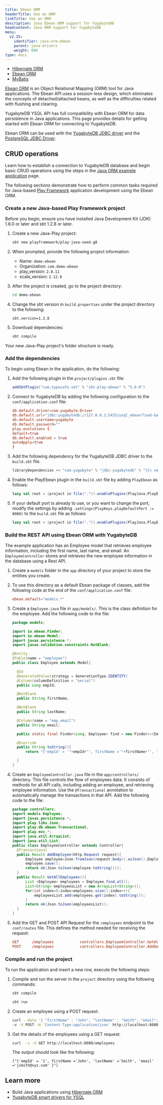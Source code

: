 ```yaml
---
title: Ebean ORM
headerTitle: Use an ORM
linkTitle: Use an ORM
description: Java Ebean ORM support for YugabyteDB
headcontent: Java ORM support for YugabyteDB
menu:
  v2.25:
    identifier: java-orm-ebean
    parent: java-drivers
    weight: 600
type: docs
---
```


<ul class="nav nav-tabs-alt nav-tabs-yb">

  <li >
    <a href="../hibernate/" class="nav-link">
      Hibernate ORM
    </a>
  </li>

  <li >
    <a href="../ebean/" class="nav-link active">
      Ebean ORM
    </a>
  </li>

  <li >
    <a href="../mybatis/" class="nav-link ">
      MyBatis
    </a>
  </li>

</ul>

[Ebean ORM](https://ebean.io/) is an Object Relational Mapping (ORM) tool for Java applications. The Ebean API uses a session-less design, which eliminates the concepts of detached/attached beans, as well as the difficulties related with flushing and clearing.

YugabyteDB YSQL API has full compatibility with Ebean ORM for data persistence in Java applications. This page provides details for getting started with Ebean ORM for connecting to YugabyteDB.

Ebean ORM can be used with the [YugabyteDB JDBC driver](../yugabyte-jdbc) and the [PostgreSQL JDBC Driver](../postgres-jdbc).

## CRUD operations

Learn how to establish a connection to YugabyteDB database and begin basic CRUD operations using the steps in the [Java ORM example application](../../orms/java/ysql-ebean/) page.

The following sections demonstrate how to perform common tasks required for Java-based [Play Framework](https://www.playframework.com/documentation/2.8.x/api/java/index.html) application development using the Ebean ORM.

### Create a new Java-based Play Framework project

Before you begin, ensure you have installed Java Development Kit (JDK) 1.8.0 or later and sbt 1.2.8 or later.

1. Create a new Java-Play project:

    ```sh
    sbt new playframework/play-java-seed.g8
    ```

1. When prompted, provide the following project information:

    - Name: `demo-ebean`
    - Organization: `com.demo-ebean`
    - play_version: `2.8.11`
    - scala_version: `2.12.8`

1. After the project is created, go to the project directory:

    ```sh
    cd demo-ebean
    ```

1. Change the sbt version in `build.properties` under the project directory to the following:

    ```code
    sbt.version=1.2.8
    ```

1. Download dependencies:

    ```sh
    sbt compile
    ```

Your new Java-Play project's folder structure is ready.

### Add the dependencies

To begin using Ebean in the application, do the following:

1. Add the following plugin in the `project/plugins.sbt` file:

    ```sbt
    addSbtPlugin("com.typesafe.sbt" % "sbt-play-ebean" % "5.0.0")
    ```

1. Connect to YugabyteDB by adding the following configuration to the `conf/application.conf` file:

    ```conf
    db.default.driver=com.yugabyte.Driver
    db.default.url="jdbc:yugabytedb://127.0.0.1:5433/ysql_ebean?load-balance=true"
    db.default.username=yugabyte
    db.default.password=""
    play.evolutions {
    default=true
    db.default.enabled = true
    autoApply=true
    }
    ```

1. Add the following dependency for the YugabyteDB JDBC driver to the `build.sbt` file.

    ```sbt
    libraryDependencies += "com.yugabyte" % "jdbc-yugabytedb" % "{{< version-driver-java >}}"
    ```

1. Enable the PlayEbean plugin in the `build.sbt` file by adding `PlayEbean` as follows:

    ```sbt
    lazy val root = (project in file(".")).enablePlugins(PlayJava,PlayEbean)
    ```

1. If your default port is already to use, or you want to change the port, modify the settings by adding `.settings(PlayKeys.playDefaultPort := 8080)` to the `build.sbt` file as follows:

    ```sbt
    lazy val root = (project in file(".")).enablePlugins(PlayJava,PlayEbean).settings(PlayKeys.playDefaultPort := 8080)
    ```

### Build the REST API using Ebean ORM with YugabyteDB

The example application has an Employee model that retrieves employee information, including the first name, last name, and email. An `EmployeeController` stores and retrieves the new employee information in the database using a Rest API.

1. Create a `models` folder in the `app` directory of your project to store the entities you create.

1. To use this directory as a default Ebean package of classes, add the following code at the end of the `conf/application.conf` file:

    ```conf
    ebean.default="models.*"
    ```

1. Create a `Employee.java` file in `app/models/`. This is the class definition for the employee. Add the following code to the file:

    ```java
    package models;

    import io.ebean.Finder;
    import io.ebean.Model;
    import javax.persistence.*;
    import javax.validation.constraints.NotBlank;

    @Entity
    @Table(name = "employee")
    public class Employee extends Model{

      @Id
      @GeneratedValue(strategy = GenerationType.IDENTITY)
      @Column(columnDefinition = "serial")
      public Long empId;

      @NotBlank
      public String firstName;

      @NotBlank
      public String lastName;

      @Column(name = "emp_email")
      public String email;

      public static final Finder<Long, Employee> find = new Finder<>(Employee.class);

      @Override
      public String toString(){
          return "{'empId' = '"+empId+"', firstName ='"+firstName+"', 'lastName'      ='"+lastName+"', 'email' ='"+email+"' }";

      }
    }
    ```

1. Create an `EmployeeController.java` file in the `app/controllers/` directory. This file controls the flow of employees data. It consists of methods for all API calls, including adding an employee, and retrieving employee information. Use the `@Transactional` annotation to automatically manage the transactions in that API. Add the following code to the file:

    ```java
    package controllers;
    import models.Employee;
    import javax.persistence.*;
    import play.libs.Json;
    import play.db.ebean.Transactional;
    import play.mvc.*;
    import java.util.ArrayList;
    import java.util.List;
    public class EmployeeController extends Controller{
      @Transactional
      public Result AddEmployee(Http.Request request){
          Employee employee=Json.fromJson(request.body().asJson(),Employee.class);
          employee.save();
          return ok(Json.toJson(employee.toString()));
      }
      public Result GetAllEmployees(){
          List <Employee> employees = Employee.find.all();
          List<String> employeesList = new ArrayList<String>();
          for(int index=0;index<employees.size();index++){
              employeesList.add(employees.get(index).toString());
          }
          return ok(Json.toJson(employeesList));
      }
    }
    ```

1. Add the GET and POST API Request for the `/employees` endpoint to the `conf/routes` file. This defines the method needed for receiving the request:

    ```conf
    GET      /employees            controllers.EmployeeController.GetAllEmployees
    POST     /employees            controllers.EmployeeController.AddEmployee(request: Request)
    ```

### Compile and run the project

To run the application and insert a new row, execute the following steps:

1. Compile and run the server in the `project` directory using the following commands:

   ```sh
   sbt compile
   ```

   ```sh
   sbt run
   ```

1. Create an employee using a POST request:

   ```sh
   curl --data '{ "firstName" : "John", "lastName" : "Smith", "email":"jsmith@xyz.com" }' \
   -v -X POST -H 'Content-Type:application/json' http://localhost:8080/employees
   ```

1. Get the details of the employees using a GET request:

   ```sh
   curl  -v -X GET http://localhost:8080/employees
   ```

    The output should look like the following:

    ```output
    ["{'empId' = '1', firstName ='John', 'lastName' ='Smith', 'email' ='jsmith@xyz.com' }"]
    ```

## Learn more

- Build Java applications using [Hibernate ORM](../hibernate/)
- [YugabyteDB smart drivers for YSQL](../../smart-drivers/)

